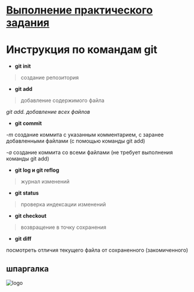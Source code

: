 # [Выполнение практического задания](https://gb.ru/lessons/291039/homework "нажми меня")  

# Инструкция по командам git 

* **git init**

> создание репозитория

* **git add**
 
 > добавление содержимого файла

*git add. добавление всех файлов*

* **git commit**

*-m* создание коммита с указанным комментарием, с заранее добавленными файлами (с помощью команды git add)

*-a* создание коммита со всеми файлами (не требует выполнения команды git add)

* **git log и git reflog**

> журнал изменений

* **git status**

> проверка индексации изменений

* **git checkout**

> возвращение в точку сохранения

* **git diff**

посмотреть отличия текущего файла от сохраненного (закомиченного) 


## шпаргалка 

![logo](https://s2.studylib.es/store/data/008825178_1-f39e56009941736933e722fe371a5cd3.png)